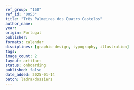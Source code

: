 ```yaml
---
ref_group: "160"
ref_id: "0053"
title: "Três Palmeiras dos Quatro Castelos"
author_name:
year:
origin: Portugal
publisher:
formats: calendar
disciplines: [graphic-design, typography, illustration]
tags:
image_count: 2
layout: artifact
status: onboarding
published: false
date_added: 2025-01-14
batch: ladra/dossiers
---
```

